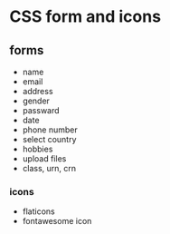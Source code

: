 # CSS form and icons 
## forms 
- name 
- email
- address 
- gender 
- passward
- date 
- phone number 
- select country 
- hobbies 
- upload files 
- class, urn, crn 
### icons 
- flaticons 
- fontawesome icon 
